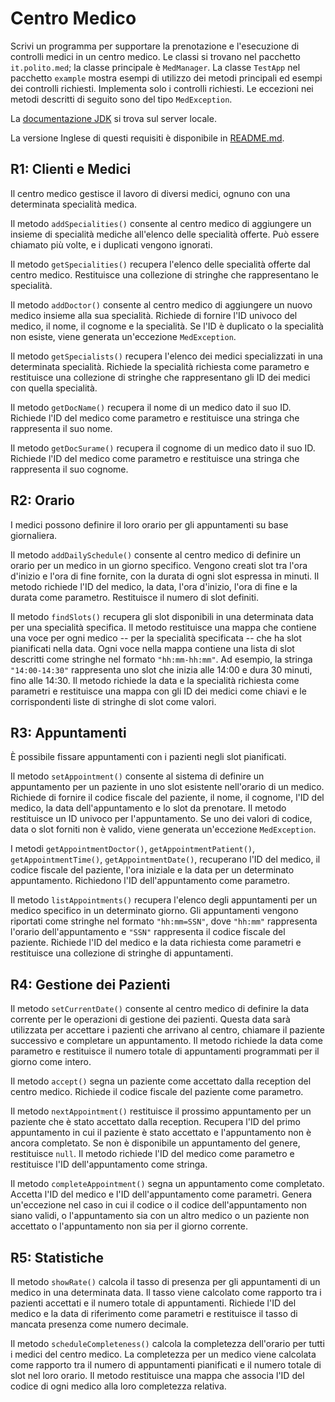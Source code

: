 Centro Medico
=============

Scrivi un programma per supportare la prenotazione e l'esecuzione di controlli medici in un centro medico.
Le classi si trovano nel pacchetto `it.polito.med`; la classe principale è `MedManager`. La classe `TestApp` nel pacchetto `example` mostra esempi di utilizzo dei metodi principali ed esempi dei controlli richiesti. 
Implementa solo i controlli richiesti. 
Le eccezioni nei metodi descritti di seguito sono del tipo `MedException`.

La [documentazione JDK](https://oop.polito.it/api/) si trova sul server locale.

La versione Inglese di questi requisiti è disponibile in [README.md](README.md).


R1: Clienti e Medici
--------------------

Il centro medico gestisce il lavoro di diversi medici, ognuno con una determinata specialità medica.

Il metodo `addSpecialities()` consente al centro medico di aggiungere un insieme di specialità mediche all'elenco delle specialità offerte. Può essere chiamato più volte, e i duplicati vengono ignorati.

Il metodo `getSpecialities()` recupera l'elenco delle specialità offerte dal centro medico. Restituisce una collezione di stringhe che rappresentano le specialità.

Il metodo `addDoctor()` consente al centro medico di aggiungere un nuovo medico insieme alla sua specialità. Richiede di fornire l'ID univoco del medico, il nome, il cognome e la specialità. Se l'ID è duplicato o la specialità non esiste, viene generata un'eccezione `MedException`.


Il metodo `getSpecialists()` recupera l'elenco dei medici specializzati in una determinata specialità. Richiede la specialità richiesta come parametro e restituisce una collezione di stringhe che rappresentano gli ID dei medici con quella specialità.

Il metodo `getDocName()` recupera il nome di un medico dato il suo ID. Richiede l'ID del medico come parametro e restituisce una stringa che rappresenta il suo nome.

Il metodo `getDocSurame()` recupera il cognome di un medico dato il suo ID. Richiede l'ID del medico come parametro e restituisce una stringa che rappresenta il suo cognome.

R2: Orario
-----------

I medici possono definire il loro orario per gli appuntamenti su base giornaliera.

Il metodo `addDailySchedule()` consente al centro medico di definire un orario per un medico in un giorno specifico. Vengono creati slot tra l'ora d'inizio e l'ora di fine fornite, con la durata di ogni slot espressa in minuti. Il metodo richiede l'ID del medico, la data, l'ora d'inizio, l'ora di fine e la durata come parametro. Restituisce il numero di slot definiti.


Il metodo `findSlots()` recupera gli slot disponibili in una determinata data per una specialità specifica. Il metodo restituisce una mappa che contiene una voce per ogni medico -- per la specialità specificata -- che ha slot pianificati nella data. Ogni voce nella mappa contiene una lista di slot descritti come stringhe nel formato `"hh:mm-hh:mm"`. Ad esempio, la stringa `"14:00-14:30"` rappresenta uno slot che inizia alle 14:00 e dura 30 minuti, fino alle 14:30. Il metodo richiede la data e la specialità richiesta come parametri e restituisce una mappa con gli ID dei medici come chiavi e le corrispondenti liste di stringhe di slot come valori.


R3: Appuntamenti
----------------

È possibile fissare appuntamenti con i pazienti negli slot pianificati.

Il metodo `setAppointment()` consente al sistema di definire un appuntamento per un paziente in uno slot esistente nell'orario di un medico. Richiede di fornire il codice fiscale del paziente, il nome, il cognome, l'ID del medico, la data dell'appuntamento e lo slot da prenotare. Il metodo restituisce un ID univoco per l'appuntamento. Se uno dei valori di codice, data o slot forniti non è valido, viene generata un'eccezione `MedException`.


I metodi `getAppointmentDoctor()`, `getAppointmentPatient()`, `getAppointmentTime()`, `getAppointmentDate()`, recuperano l'ID del medico, il codice fiscale del paziente, l'ora iniziale e la data per un determinato appuntamento. Richiedono l'ID dell'appuntamento come parametro.

Il metodo `listAppointments()` recupera l'elenco degli appuntamenti per un medico specifico in un determinato giorno. Gli appuntamenti vengono riportati come stringhe nel formato `"hh:mm=SSN"`, dove `"hh:mm"` rappresenta l'orario dell'appuntamento e `"SSN"` rappresenta il codice fiscale del paziente. Richiede l'ID del medico e la data richiesta come parametri e restituisce una collezione di stringhe di appuntamenti.


R4: Gestione dei Pazienti
-------------------------

Il metodo `setCurrentDate()` consente al centro medico di definire la data corrente per le operazioni di gestione dei pazienti. Questa data sarà utilizzata per accettare i pazienti che arrivano al centro, chiamare il paziente successivo e completare un appuntamento. Il metodo richiede la data come parametro e restituisce il numero totale di appuntamenti programmati per il giorno come intero.

Il metodo `accept()` segna un paziente come accettato dalla reception del centro medico. Richiede il codice fiscale del paziente come parametro.

Il metodo `nextAppointment()` restituisce il prossimo appuntamento per un paziente che è stato accettato dalla reception. Recupera l'ID del primo appuntamento in cui il paziente è stato accettato e l'appuntamento non è ancora completato. Se non è disponibile un appuntamento del genere, restituisce `null`. Il metodo richiede l'ID del medico come parametro e restituisce l'ID dell'appuntamento come stringa.

Il metodo `completeAppointment()` segna un appuntamento come completato. Accetta l'ID del medico e l'ID dell'appuntamento come parametri. Genera un'eccezione nel caso in cui il codice o il codice dell'appuntamento non siano validi, o l'appuntamento sia con un altro medico o un paziente non accettato o l'appuntamento non sia per il giorno corrente.


R5: Statistiche
---------------

Il metodo `showRate()` calcola il tasso di presenza per gli appuntamenti di un medico in una determinata data. Il tasso viene calcolato come rapporto tra i pazienti accettati e il numero totale di appuntamenti. Richiede l'ID del medico e la data di riferimento come parametri e restituisce il tasso di mancata presenza come numero decimale.

Il metodo `scheduleCompleteness()` calcola la completezza dell'orario per tutti i medici del centro medico. La completezza per un medico viene calcolata come rapporto tra il numero di appuntamenti pianificati e il numero totale di slot nel loro orario. Il metodo restituisce una mappa che associa l'ID del codice di ogni medico alla loro completezza relativa.